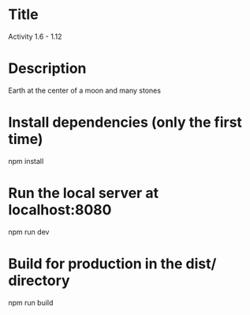 # Title
Activity 1.6 - 1.12

# Description
Earth at the center of a moon and many stones 

# Install dependencies (only the first time)
npm install

# Run the local server at localhost:8080
npm run dev

# Build for production in the dist/ directory
npm run build
